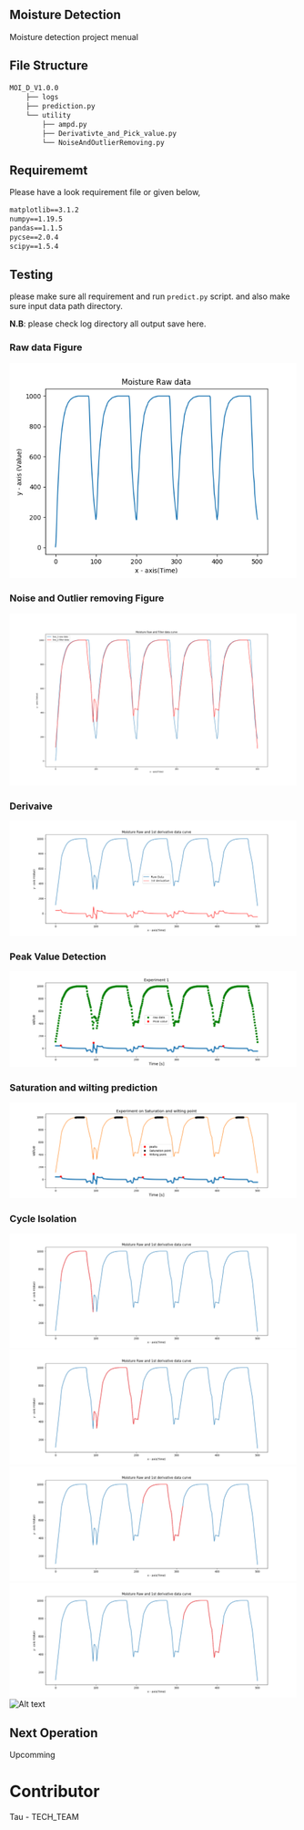 ## Moisture Detection 

Moisture detection project menual


## File Structure

```
MOI_D_V1.0.0
    ├── logs
    ├── prediction.py
    └── utility
        ├── ampd.py
        ├── Derivativte_and_Pick_value.py
        └── NoiseAndOutlierRemoving.py
```
## Requirememt
Please have a look requirement file or  given below,

```
matplotlib==3.1.2
numpy==1.19.5
pandas==1.1.5
pycse==2.0.4
scipy==1.5.4
```

## Testing

please make sure all requirement and run ```predict.py``` script. and also make sure input data path directory.

__N.B__: please check log directory all output save here.


### Raw data Figure
![Alt text](./logs/interpolated_dat_5.csv.png "Raw data Figure")

### Noise and Outlier removing Figure
![Alt text](./logs/interpolated_dat_5.csv_remove_noise_and_outlier.png  "Noise and Outlier removing Figure")

### Derivaive
![Alt text](./logs/interpolated_dat_5.csv_derivative.png  "Derivaive")


### Peak Value Detection
![Alt text](./logs/interpolated_dat_5.csv_peak_detection.png  "Derivaive")

### Saturation and wilting prediction
![Alt text](./logs/interpolated_dat_5.csv_saturation_and_wilting_prediction.png  "Derivaive")


### Cycle Isolation

![Alt text](./logs/interpolated_dat_5.csv/interpolated_dat_5.csv_cycle_0.png "Cycle Isolation ") 
![Alt text](./logs/interpolated_dat_5.csv/interpolated_dat_5.csv_cycle_1.png "Cycle Isolation ") 
![Alt text](./logs/interpolated_dat_5.csv/interpolated_dat_5.csv_cycle_2.png "Cycle Isolation ") 
![Alt text](./logs/interpolated_dat_5.csv/interpolated_dat_5.csv_cycle_3.png "Cycle Isolation ") 
![Alt text](./logs/interpolated_dat_5.csv/interpolated_dat_5.csv_cycle_4.png "Cycle Isolation ")

## Next Operation
Upcomming

# Contributor
Tau - TECH_TEAM



